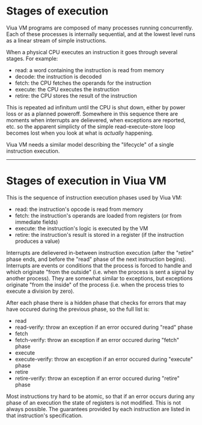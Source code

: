 # Stages of execution

Viua VM programs are composed of many processes running concurrently. Each of
these processes is internally sequential, and at the lowest level runs as a
linear stream of simple instructions.

When a physical CPU executes an instruction it goes through several stages. For
example:

- read: a word containing the instruction is read from memory
- decode: the instruction is decoded
- fetch: the CPU fetches the operands for the instruction
- execute: the CPU executes the instruction
- retire: the CPU stores the result of the instruction

This is repeated ad infinitum until the CPU is shut down, either by power loss
or as a planned poweroff. Somewhere in this sequence there are moments when
interrupts are delievered, when exceptions are reported, etc. so the apparent
simplicty of the simple read-execute-store loop becomes lost when you look at
what is *actually* happening.

Viua VM needs a similar model describing the "lifecycle" of a single instruction
execution.

--------------------------------------------------------------------------------

# Stages of execution in Viua VM

This is the sequence of instruction execution phases used by Viua VM:

- read: the instruction's opcode is read from memory
- fetch: the instruction's operands are loaded from registers (or from immediate
  fields)
- execute: the instruction's logic is executed by the VM
- retire: the instruction's result is stored in a register (if the instruction
  produces a value)

Interrupts are delievered in-between instruction execution (after the "retire"
phase ends, and before the "read" phase of the next instruction begins).
Interrupts are events or conditions that the process is forced to handle and
which originate "from the outside" (i.e. when the process is sent a signal by
another process). They are somewhat similar to exceptions, but exceptions
originate "from the inside" of the process (i.e. when the process tries to
execute a division by zero).

After each phase there is a hidden phase that checks for errors that may have
occured during the previous phase, so the full list is:

- read
- read-verify: throw an exception if an error occured during "read" phase
- fetch
- fetch-verify: throw an exception if an error occured during "fetch" phase
- execute
- execute-verify: throw an exception if an error occured during "execute" phase
- retire
- retire-verify: throw an exception if an error occured during "retire" phase

Most instructions try hard to be atomic, so that if an error occurs during any
phase of an execution the state of registers is not modified. This is not always
possible. The guarantees provided by each instruction are listed in that
instruction's specification.
